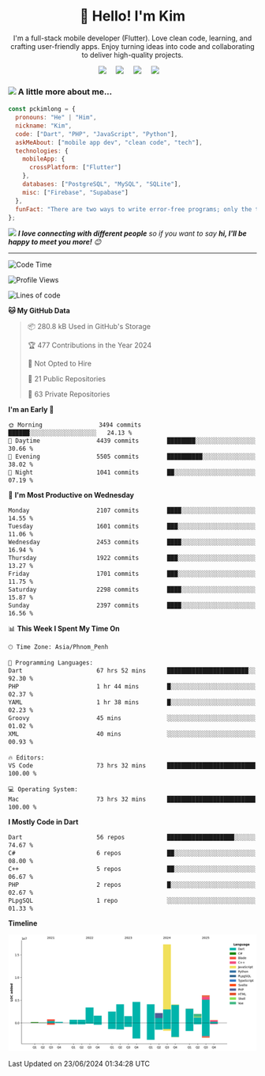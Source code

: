 <h1 align="center">👋 Hello! I'm Kim</h1>

<p align="center">
   I'm a full-stack mobile developer (Flutter). Love clean code, learning, and crafting user-friendly apps. Enjoy turning ideas into code and collaborating to deliver high-quality projects.
</p>

<p align="center">
  <a href="mailto:pochkimlong88@gmail.com"><img src="https://img.shields.io/badge/gmail-%23D14836.svg?&style=for-the-badge&logo=gmail&logoColor=white" /></a>&nbsp;&nbsp;&nbsp;&nbsp;
  <a href="https://t.me/pochkimlong/"><img src="https://img.shields.io/badge/telegram-%230077B5.svg?&style=for-the-badge&logo=telegram&logoColor=white" /></a>&nbsp;&nbsp;&nbsp;&nbsp;
  <a href="https://www.youtube.com/@PochKimlong/"><img src="https://img.shields.io/badge/youtube-%23dc2743.svg?&style=for-the-badge&logo=youtube&logoColor=white" /></a>&nbsp;&nbsp;&nbsp;&nbsp;
  <a href="https://www.tiktok.com/@pckimlong/"><img src="https://img.shields.io/badge/tiktok-%23000000.svg?&style=for-the-badge&logo=tiktok&logoColor=white" /></a>&nbsp;&nbsp;&nbsp;&nbsp;
</p>

### <img src="https://media.giphy.com/media/VgCDAzcKvsR6OM0uWg/giphy.gif" width="50"> A little more about me...  

```javascript
const pckimlong = {
  pronouns: "He" | "Him",
  nickname: "Kim",
  code: ["Dart", "PHP", "JavaScript", "Python"],
  askMeAbout: ["mobile app dev", "clean code", "tech"],
  technologies: {
    mobileApp: {
      crossPlatform: ["Flutter"]
    },
    databases: ["PostgreSQL", "MySQL", "SQLite"],
    misc: ["Firebase", "Supabase"]
  },
  funFact: "There are two ways to write error-free programs; only the third one works."
};
```

<img src="https://media.giphy.com/media/LnQjpWaON8nhr21vNW/giphy.gif" width="60"> <em><b>I love connecting with different people</b> so if you want to say <b>hi, I'll be happy to meet you more!</b> 😊</em>

---

<!--START_SECTION:waka-->
![Code Time](http://img.shields.io/badge/Code%20Time-79%20hrs%2044%20mins-blue)

![Profile Views](http://img.shields.io/badge/Profile%20Views-189-blue)

![Lines of code](https://img.shields.io/badge/From%20Hello%20World%20I%27ve%20Written-25.9%20million%20lines%20of%20code-blue)

**🐱 My GitHub Data** 

> 📦 280.8 kB Used in GitHub's Storage 
 > 
> 🏆 477 Contributions in the Year 2024
 > 
> 🚫 Not Opted to Hire
 > 
> 📜 21 Public Repositories 
 > 
> 🔑 63 Private Repositories 
 > 
**I'm an Early 🐤** 

```text
🌞 Morning                3494 commits        ██████░░░░░░░░░░░░░░░░░░░   24.13 % 
🌆 Daytime                4439 commits        ████████░░░░░░░░░░░░░░░░░   30.66 % 
🌃 Evening                5505 commits        ██████████░░░░░░░░░░░░░░░   38.02 % 
🌙 Night                  1041 commits        ██░░░░░░░░░░░░░░░░░░░░░░░   07.19 % 
```
📅 **I'm Most Productive on Wednesday** 

```text
Monday                   2107 commits        ████░░░░░░░░░░░░░░░░░░░░░   14.55 % 
Tuesday                  1601 commits        ███░░░░░░░░░░░░░░░░░░░░░░   11.06 % 
Wednesday                2453 commits        ████░░░░░░░░░░░░░░░░░░░░░   16.94 % 
Thursday                 1922 commits        ███░░░░░░░░░░░░░░░░░░░░░░   13.27 % 
Friday                   1701 commits        ███░░░░░░░░░░░░░░░░░░░░░░   11.75 % 
Saturday                 2298 commits        ████░░░░░░░░░░░░░░░░░░░░░   15.87 % 
Sunday                   2397 commits        ████░░░░░░░░░░░░░░░░░░░░░   16.56 % 
```


📊 **This Week I Spent My Time On** 

```text
🕑︎ Time Zone: Asia/Phnom_Penh

💬 Programming Languages: 
Dart                     67 hrs 52 mins      ███████████████████████░░   92.30 % 
PHP                      1 hr 44 mins        █░░░░░░░░░░░░░░░░░░░░░░░░   02.37 % 
YAML                     1 hr 38 mins        █░░░░░░░░░░░░░░░░░░░░░░░░   02.23 % 
Groovy                   45 mins             ░░░░░░░░░░░░░░░░░░░░░░░░░   01.02 % 
XML                      40 mins             ░░░░░░░░░░░░░░░░░░░░░░░░░   00.93 % 

🔥 Editors: 
VS Code                  73 hrs 32 mins      █████████████████████████   100.00 % 

💻 Operating System: 
Mac                      73 hrs 32 mins      █████████████████████████   100.00 % 
```

**I Mostly Code in Dart** 

```text
Dart                     56 repos            ███████████████████░░░░░░   74.67 % 
C#                       6 repos             ██░░░░░░░░░░░░░░░░░░░░░░░   08.00 % 
C++                      5 repos             ██░░░░░░░░░░░░░░░░░░░░░░░   06.67 % 
PHP                      2 repos             █░░░░░░░░░░░░░░░░░░░░░░░░   02.67 % 
PLpgSQL                  1 repo              ░░░░░░░░░░░░░░░░░░░░░░░░░   01.33 % 
```



**Timeline**

![Lines of Code chart](https://raw.githubusercontent.com/pckimlong/pckimlong/main/assets/bar_graph.png)


 Last Updated on 23/06/2024 01:34:28 UTC
<!--END_SECTION:waka-->

<!---
PochKimlong/PochKimlong is a ✨ special ✨ repository because its `README.md` (this file) appears on your GitHub profile.
You can click the Preview link to take a look at your changes.
--->
